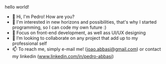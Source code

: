 
<html> hello world! </html>

- 👋 Hi, I'm Pedro! How are you?
- 👀 I'm interested in new horizons and possibilities, that's why I started programming, so I can code my own future :)
- 🌱 Focus on front-end development, as well ass UI/UX designing
- 💞️ I’m looking to collaborate on any project that add up to my professional self
- 📫 To reach me, simply e-mail me! (joao.abbasi@gmail.com) or contact my linkedin (www.linkedin.com/in/pedro-abbasi)
